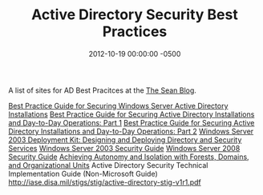 ﻿---
layout: post
title:  Active Directory Security Best Practices
date:   2012-10-19 00:00:00 -0500
categories: IT
---






A list of sites for AD Best Pracitces at the <a href="http://blogs.technet.com/b/seanearp/archive/2008/04/20/active-directory-security-best-practices.aspx">The Sean Blog</a>.

<a href="http://technet2.microsoft.com/windowsserver/en/library/edc08cf1-d4ba-4235-9696-c93b0313ad6e1033.mspx?mfr=true">Best Practice Guide for Securing Windows Server Active Directory Installations</a> <a href="http://www.microsoft.com/technet/prodtechnol/windows2000serv/technologies/activedirectory/maintain/bpguide/part1/default.mspx">Best Practice Guide for Securing Active Directory Installations and Day-to-Day Operations: Part 1</a> <a href="http://www.microsoft.com/technet/prodtechnol/windows2000serv/technologies/activedirectory/maintain/bpguide/part2/default.mspx">Best Practice Guide for Securing Active Directory Installations and Day-to-Day Operations: Part 2</a> <a href="http://www.microsoft.com/downloads/details.aspx?FamilyID=6cde6ee7-5df1-4394-92ed-2147c3a9ebbe&amp;displaylang=en">Windows Server 2003 Deployment Kit: Designing and Deploying Directory and Security Services</a> <a href="http://www.microsoft.com/downloads/details.aspx?familyid=8A2643C1-0685-4D89-B655-521EA6C7B4DB&amp;displaylang=en">Windows Server 2003 Security Guide</a> <a href="http://technet.microsoft.com/en-us/library/cc264463.aspx">Windows Server 2008 Security Guide</a> <a href="http://technet.microsoft.com/en-us/library/bb727032.aspx">Achieving Autonomy and Isolation with Forests, Domains, and Organizational Units</a> Active Directory Security Technical Implementation Guide (Non-Microsoft Guide) <a href="http://iase.disa.mil/stigs/stig/active-directory-stig-v1r1.pdf">http://iase.disa.mil/stigs/stig/active-directory-stig-v1r1.pdf</a>


